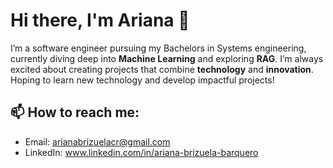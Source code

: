 # Hi there, I'm Ariana 👋

I’m a software engineer pursuing my Bachelors in Systems engineering, currently diving deep into **Machine Learning** and exploring **RAG**. I’m always excited about creating projects that combine **technology** and **innovation**. Hoping to learn new technology and develop impactful projects!

## 📫 How to reach me:
- Email: arianabrizuelacr@gmail.com
- LinkedIn: www.linkedin.com/in/ariana-brizuela-barquero
